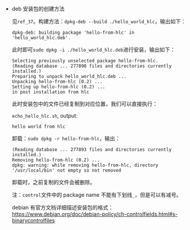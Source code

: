 * deb 安装包的创建方法

    见`ref_37`。构建方法：`dpkg-deb --build ./hello_world_hlc`，输出如下：

    ```
    dpkg-deb: building package 'hello-from-hlc' in 'hello_world_hlc.deb'.
    ```

    此时即可`sudo dpkg -i ./hello_world_hlc.deb`进行安装，输出如下：

    ```
    Selecting previously unselected package hello-from-hlc.
    (Reading database ... 277890 files and directories currently installed.)
    Preparing to unpack hello_world_hlc.deb ...
    Unpacking hello-from-hlc (0.2) ...
    Setting up hello-from-hlc (0.2) ...
    in post installation from hlc
    ```

    此时安装包中的文件已经复制到对应位置，我们可以直接执行：

    `echo_hello_hlc.sh`, output:

    ```
    hello world from hlc
    ```

    卸载：`sudo dpkg -r hello-from-hlc`，输出：

    ```
    (Reading database ... 277893 files and directories currently installed.)
    Removing hello-from-hlc (0.2) ...
    dpkg: warning: while removing hello-from-hlc, directory '/usr/local/bin' not empty so not removed
    ```

    卸载时，之前复制的文件会被删除。

    注：`control`文件中的 package name 不能有下划线`_`，但是可以有减号。

    debian 有官方文档详细描述安装包的格式：<https://www.debian.org/doc/debian-policy/ch-controlfields.html#s-binarycontrolfiles>